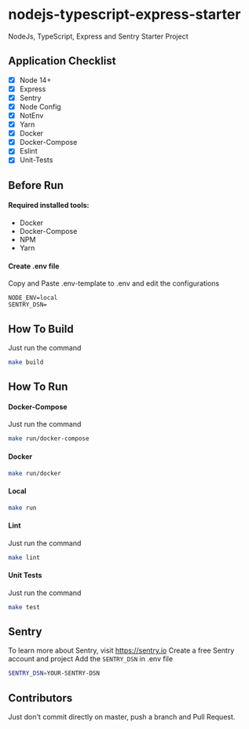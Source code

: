 # nodejs-typescript-express-starter
NodeJs, TypeScript, Express and Sentry Starter Project

## Application Checklist

- [x] Node 14+
- [x] Express
- [x] Sentry
- [x] Node Config
- [x] NotEnv
- [x] Yarn
- [x] Docker
- [x] Docker-Compose
- [x] Eslint
- [x] Unit-Tests

## Before Run
#### Required installed tools:

- Docker
- Docker-Compose
- NPM
- Yarn

#### Create .env file
Copy and Paste .env-template to .env and edit the configurations
```
NODE_ENV=local
SENTRY_DSN=
```

## How To Build
Just run the command
```bash
make build
```

## How To Run
#### Docker-Compose
Just run the command
```bash
make run/docker-compose
```

#### Docker
```bash
make run/docker
```

#### Local
```bash
make run
```

#### Lint
Just run the command
```bash
make lint
```

#### Unit Tests
Just run the command
```bash
make test
```

## Sentry
To learn more about Sentry, visit https://sentry.io
Create a free Sentry account and project
Add the `SENTRY_DSN` in .env file
```bash
SENTRY_DSN=YOUR-SENTRY-DSN
```

## Contributors
Just don't commit directly on master, push a branch and Pull Request.

